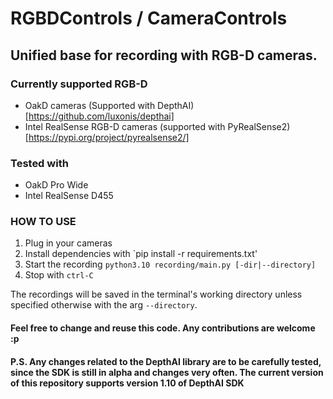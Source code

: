 # RGBDControls / CameraControls

## Unified base for recording with RGB-D cameras.

### Currently supported RGB-D
- OakD cameras (Supported with DepthAI)[https://github.com/luxonis/depthai]
- Intel RealSense RGB-D cameras (supported with PyRealSense2)[https://pypi.org/project/pyrealsense2/]

### Tested with
- OakD Pro Wide
- Intel RealSense D455

### HOW TO USE

1. Plug in your cameras
2. Install dependencies with `pip install -r requirements.txt'
3. Start the recording `python3.10 recording/main.py [-dir|--directory]`
4. Stop with `ctrl-C`

The recordings will be saved in the terminal's working directory unless specified otherwise with the arg `--directory`.


#### Feel free to change and reuse this code. Any contributions are welcome :p 

#### P.S. Any changes related to the DepthAI library are to be carefully tested, since the SDK is still in alpha and changes very often. The current version of this repository supports version 1.10 of DepthAI SDK
